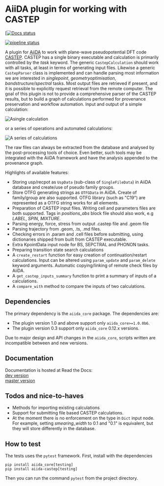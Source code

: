 AiiDA plugin for working with CASTEP
====================================
[[![Docs status](https://readthedocs.org/projects/aiida-castep/badge)](http://aiida-castep.readthedocs.io/)

[![pipeline status](https://github.com/zhubonan/aiida-castep/workflows/aiida-castep/badge.svg)](https://github.com/zhubonan/aiida-castep/actions)

A plugin for [AiiDA](www.aiida.net) to work with plane-wave pseudopotential DFT code [CASTEP](www.castep.org).
CASTEP has a single binary executable and calculation is primarily controlled by the *task* keyword.
The generic `CastepCalculation` should work with all tasks, at least in terms of generating input files.
Likewise a generic `CastepParser` class is implemented and can handle parsing most information we are interested in *singlepoint*, *geometryoptimisation*, *bandstructure/spectral* tasks.
Most output files are retrieved if present, and it is possible to explicitly request retrieval from the remote computer. 
The goal of this plugin is not to provide a comprehensive parser of the CASTEP results, but to build a graph of calculations performed for provenance preservation and workflow automation.
Input and output of a simple calculation:

![Asingle calculation](https://github.com/zhubonan/aiida-castep/raw/dev/docs/source/images/Si_bs_example.png)

or a series of operations and automated calculations:

![A series of calculations](https://github.com/zhubonan/aiida-castep/raw/dev/docs/source/images/calc_series_example.png)

The raw files can always be extracted from the database and analysed by the post-processing tools of choice. 
Even better, such tools may be integrated with the AiiDA framework and have the analysis appended to the provenance graph.

Highlights of available features:
* Storing usp/recpot as `UspData` (sub-class of `SingleFileData`) in AiiDA database and create/use of pseudo family groups.
* Store OTFG generating strings as `OTFGData` in AiiDA. Create of family/group are also supported. OTFG library (such as "C19") are represented as a OTFG string works for all elements.
* Preparation of CASTEP input files. Writing cell and parameters files are both supported. Tags in *positions_abs* block file should also work, e.g *LABEL*, *SPIN*, *MIXTURE*.
* Parsing energy, force, stress from output .castep file and .geom file
* Parsing trajectory from .geom, .ts, .md files.
* Checking errors in .param and .cell files before submitting, using dictionaries shipped from built from CASTEP executable.
* Extra KpointData input node for BS, SEPCTRAL and PHONON tasks.
* Preparing transition state search calculations
* A `create_restart` function for easy creation of continuation/restart calculations. Input can be altered using `param_update` and `param_delete` keyword arguments. Automatic copying/linking of remote check files by AiiDA.
* A `get_castep_inputs_summary` function to print a summary of inputs of a calculations.
* A `compare_with` method to compare the inputs of two calculations.

Dependencies
------------

The primary dependency is the `aiida_core` package. The dependencies are:

* The plugin version 1.0 and above support only `aiida_core>=1.0.0b6`.
* The plugin version 0.3 support only `aiida_core` 0.12.x versions.

Due to major design and API changes in the `aiida_core`, scripts written are incompatible between and new versions.


Documentation
-------------

Documentation is hosted at Read the Docs:  
[dev version](https://aiida-castep.readthedocs.io/en/dev/)  
[master version](https://aiida-castep.readthedocs.io/en/master/)

Todos and nice-to-haves
-----------------------

* Methods for importing existing calculations 
* Support for submitting file based CASTEP calculations.
* At the moment there is no enforcement on the type in `Dict` input node. For example, setting *smearing_width* to 0.1 and "0.1" is equivalent, but they will store differently in the database.

How to test
-----------

The tests uses the `pytest` framework. First, install with the dependencies
```
pip install aiida_core[testing]
pip install aiida-castep[testing]
```

Then you can run the command `pytest` from the project directory.
